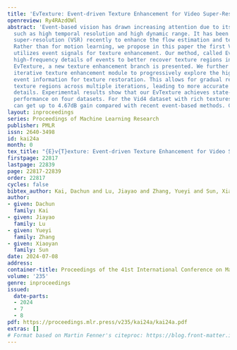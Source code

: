 ```yaml
---
title: 'EvTexture: Event-driven Texture Enhancement for Video Super-Resolution'
openreview: Ry4RAzdOWl
abstract: 'Event-based vision has drawn increasing attention due to its unique characteristics,
  such as high temporal resolution and high dynamic range. It has been used in video
  super-resolution (VSR) recently to enhance the flow estimation and temporal alignment.
  Rather than for motion learning, we propose in this paper the first VSR method that
  utilizes event signals for texture enhancement. Our method, called EvTexture, leverages
  high-frequency details of events to better recover texture regions in VSR. In our
  EvTexture, a new texture enhancement branch is presented. We further introduce an
  iterative texture enhancement module to progressively explore the high-temporal-resolution
  event information for texture restoration. This allows for gradual refinement of
  texture regions across multiple iterations, leading to more accurate and rich high-resolution
  details. Experimental results show that our EvTexture achieves state-of-the-art
  performance on four datasets. For the Vid4 dataset with rich textures, our method
  can get up to 4.67dB gain compared with recent event-based methods. Code: https://github.com/DachunKai/EvTexture.'
layout: inproceedings
series: Proceedings of Machine Learning Research
publisher: PMLR
issn: 2640-3498
id: kai24a
month: 0
tex_title: "{E}v{T}exture: Event-driven Texture Enhancement for Video Super-Resolution"
firstpage: 22817
lastpage: 22839
page: 22817-22839
order: 22817
cycles: false
bibtex_author: Kai, Dachun and Lu, Jiayao and Zhang, Yueyi and Sun, Xiaoyan
author:
- given: Dachun
  family: Kai
- given: Jiayao
  family: Lu
- given: Yueyi
  family: Zhang
- given: Xiaoyan
  family: Sun
date: 2024-07-08
address:
container-title: Proceedings of the 41st International Conference on Machine Learning
volume: '235'
genre: inproceedings
issued:
  date-parts:
  - 2024
  - 7
  - 8
pdf: https://proceedings.mlr.press/v235/kai24a/kai24a.pdf
extras: []
# Format based on Martin Fenner's citeproc: https://blog.front-matter.io/posts/citeproc-yaml-for-bibliographies/
---
```

